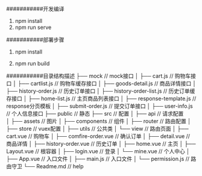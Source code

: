 ###########开发编译
1. npm install
2. npm run serve

###########部署步骤
1. npm install

2. npm run build



###########目录结构描述
├── mock                        // mock接口
│   ├── cart.js                  	 // 购物车接口
│   ├── cartlist.js                // 购物车缓存接口
│   ├── goods-detail.js            // 商品详情接口
│   ├── history-order.js           // 历史订单接口
│   ├── history-order-list.js      // 历史订单缓存接口
│   ├── home-list.js               // 主页商品列表接口
│   ├── response-template.js       // response分页模板
│   ├── submit-order.js            // 提交订单接口
│   ├── user-info.js               // 个人信息接口
├── public                      // 静态
├── src                      		// 配置
│   ├── api											   // 请求配置	
│   ├── assets                     // 图片
│   ├── components                 // 组件
│   ├── router                     // 路由配置
│   ├── store                      // vuex配置
│   ├── utils                      // 公共类
│   └── view                       // 路由页面
│   		├── cart.vue                  // 购物车
│   		├── comfire-order.vue         // 确认订单
│   		├── detail.vue                // 商品详情
│   		├── history-order.vue         // 历史订单
│   		├── home.vue                  // 主页
│   		├── Layout.vue                // 根容器
│   		├── login.vue                	// 登录
│   		└── mine.vue                	// 个人中心
│   ├── App.vue                    // 入口文件
│   ├── main.js                    // 入口文件
│   └── permission.js              // 路由守卫
└── Readme.md                   // help



